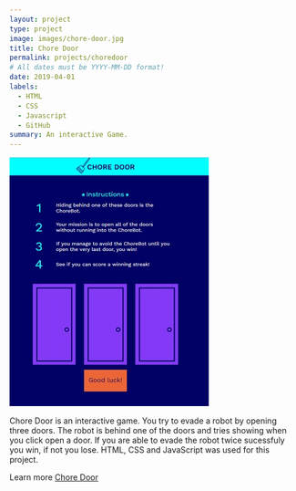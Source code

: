 ```yaml
---
layout: project
type: project
image: images/chore-door.jpg
title: Chore Door
permalink: projects/choredoor
# All dates must be YYYY-MM-DD format!
date: 2019-04-01
labels:
  - HTML
  - CSS
  - Javascript
  - GitHub
summary: An interactive Game.
---
```


<img class="ui medium right floated rounded image" src="../images/choredoor1.jpg">

Chore Door is an interactive game. You try to evade a robot by opening three doors. The robot is behind one of the doors and tries showing when you click open a door. If you are able to evade the robot twice sucessfuly you win, if not you lose. HTML, CSS and JavaScript was used for this project.

Learn more <a href="https://github.com/PJMantoss/chore-door"><i class="large github icon"></i>Chore Door</a>
